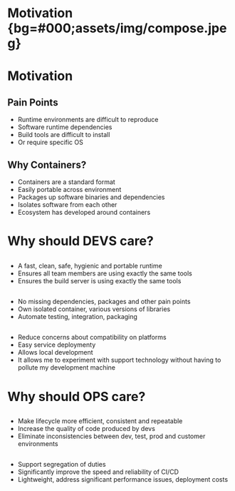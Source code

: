 # Motivation {bg=#000;assets/img/compose.jpeg}

# Motivation

## Pain Points 
- Runtime environments are difficult to reproduce
- Software runtime dependencies
- Build tools are difficult to install
- Or require specific OS

## Why Containers?

- Containers are a standard format
- Easily portable across environment
- Packages up software binaries and dependencies
- Isolates software from each other
- Ecosystem has developed around containers

# Why should DEVS care? 
## 

- A fast, clean, safe, hygienic and portable runtime
- Ensures all team members are using exactly the same tools
- Ensures the build server is using exactly the same tools

##
- No missing dependencies, packages and other pain points
- Own isolated container, various versions of libraries
- Automate testing, integration, packaging

## 
- Reduce concerns about compatibility on platforms
- Easy service deploymenty
- Allows local development
- It allows me to experiment with support technology without having to pollute my development machine 

# Why should OPS care? 

## 
- Make lifecycle more efficient, consistent and repeatable
- Increase the quality of code produced by devs
- Eliminate inconsistencies between dev, test, prod and customer environments

## 
- Support segregation of duties
- Significantly improve the speed and reliability of CI/CD
- Lightweight, address significant performance issues, deployment costs


